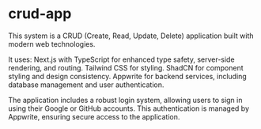 # crud-app
This system is a CRUD (Create, Read, Update, Delete) application built with modern web technologies. 

It uses:
Next.js with TypeScript for enhanced type safety, server-side rendering, and routing.
Tailwind CSS for styling.
ShadCN for component styling and design consistency.
Appwrite for backend services, including database management and user authentication.

The application includes a robust login system, allowing users to sign in using their Google or GitHub accounts. 
This authentication is managed by Appwrite, ensuring secure access to the application.
